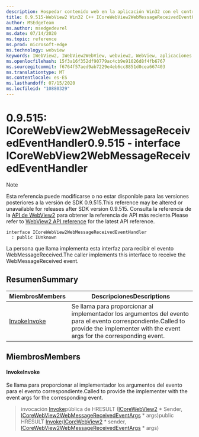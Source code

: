 ```yaml
---
description: Hospedar contenido web en la aplicación Win32 con el control Microsoft Edge WebView2
title: 0.9.515-WebView2 Win32 C++ ICoreWebView2WebMessageReceivedEventHandler
author: MSEdgeTeam
ms.author: msedgedevrel
ms.date: 07/14/2020
ms.topic: reference
ms.prod: microsoft-edge
ms.technology: webview
keywords: IWebView2, IWebView2WebView, webview2, WebView, aplicaciones Win32, Win32, Edge, ICoreWebView2, ICoreWebView2Controller, control de explorador, HTML Edge
ms.openlocfilehash: 15f3a16f352df90779ac4cb9e91026d8f4fb6767
ms.sourcegitcommit: f6764f57aed9ab7229e4eb6cc8851d0cea667403
ms.translationtype: MT
ms.contentlocale: es-ES
ms.lasthandoff: 07/15/2020
ms.locfileid: "10880329"
---
```

# <span data-ttu-id="124eb-104">0.9.515: ICoreWebView2WebMessageReceivedEventHandler</span><span class="sxs-lookup"><span data-stu-id="124eb-104">0.9.515 - interface ICoreWebView2WebMessageReceivedEventHandler</span></span> 

> [!NOTE]
> <span data-ttu-id="124eb-105">Esta referencia puede modificarse o no estar disponible para las versiones posteriores a la versión de SDK 0.9.515.</span><span class="sxs-lookup"><span data-stu-id="124eb-105">This reference may be altered or unavailable for releases after SDK version 0.9.515.</span></span> <span data-ttu-id="124eb-106">Consulta la referencia de la [API de WebView2](../../../webview2-api-reference.md) para obtener la referencia de API más reciente.</span><span class="sxs-lookup"><span data-stu-id="124eb-106">Please refer to [WebView2 API reference](../../../webview2-api-reference.md) for the latest API reference.</span></span>

```
interface ICoreWebView2WebMessageReceivedEventHandler
  : public IUnknown
```

<span data-ttu-id="124eb-107">La persona que llama implementa esta interfaz para recibir el evento WebMessageReceived.</span><span class="sxs-lookup"><span data-stu-id="124eb-107">The caller implements this interface to receive the WebMessageReceived event.</span></span>

## <span data-ttu-id="124eb-108">Resumen</span><span class="sxs-lookup"><span data-stu-id="124eb-108">Summary</span></span>

 <span data-ttu-id="124eb-109">Miembros</span><span class="sxs-lookup"><span data-stu-id="124eb-109">Members</span></span>                        | <span data-ttu-id="124eb-110">Descripciones</span><span class="sxs-lookup"><span data-stu-id="124eb-110">Descriptions</span></span>
--------------------------------|---------------------------------------------
[<span data-ttu-id="124eb-111">Invoke</span><span class="sxs-lookup"><span data-stu-id="124eb-111">Invoke</span></span>](#invoke) | <span data-ttu-id="124eb-112">Se llama para proporcionar al implementador los argumentos del evento para el evento correspondiente.</span><span class="sxs-lookup"><span data-stu-id="124eb-112">Called to provide the implementer with the event args for the corresponding event.</span></span>

## <span data-ttu-id="124eb-113">Miembros</span><span class="sxs-lookup"><span data-stu-id="124eb-113">Members</span></span>

#### <span data-ttu-id="124eb-114">Invoke</span><span class="sxs-lookup"><span data-stu-id="124eb-114">Invoke</span></span> 

<span data-ttu-id="124eb-115">Se llama para proporcionar al implementador los argumentos del evento para el evento correspondiente.</span><span class="sxs-lookup"><span data-stu-id="124eb-115">Called to provide the implementer with the event args for the corresponding event.</span></span>

> <span data-ttu-id="124eb-116">invocación [Invoke](#invoke)pública de HRESULT ([ICoreWebView2](icorewebview2.md) \* Sender, [ICoreWebView2WebMessageReceivedEventArgs](icorewebview2webmessagereceivedeventargs.md) \* args)</span><span class="sxs-lookup"><span data-stu-id="124eb-116">public HRESULT [Invoke](#invoke)([ICoreWebView2](icorewebview2.md) \* sender, [ICoreWebView2WebMessageReceivedEventArgs](icorewebview2webmessagereceivedeventargs.md) \* args)</span></span>

